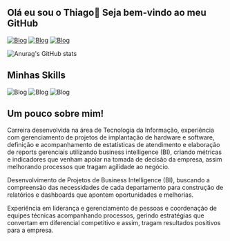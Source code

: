 ## Olá eu sou o Thiago👋 Seja bem-vindo ao meu GitHub

[![Blog](https://img.shields.io/badge/LinkedIn-0077B5?style=for-the-badge&logo=linkedin&logoColor=white)](https://br.linkedin.com/in/thiagovaldonado)
[![Blog](https://img.shields.io/badge/Instagram-E4405F?style=for-the-badge&logo=instagram&logoColor=white)](https://www.instagram.com/thiaagocaastro)
[![Blog](https://img.shields.io/badge/Gmail-D14836?style=for-the-badge&logo=gmail&logoColor=white)](thiagovaldonado@hotmail.com)

![Anurag's GitHub stats](https://github-readme-stats.vercel.app/api?username=thiagovaldonado&show_icons=true&theme=dark)

## Minhas Skills
![Blog](https://img.shields.io/badge/PowerBI-F2C811?style=for-the-badge&logo=Power%20BI&logoColor=white)
![Blog](https://img.shields.io/badge/Microsoft%20SQL%20Server-CC2927?style=for-the-badge&logo=microsoft%20sql%20server&logoColor=white)
![Blog](https://img.shields.io/badge/MySQL-005C84?style=for-the-badge&logo=mysql&logoColor=white)


## Um pouco sobre mim!

Carreira desenvolvida na área de Tecnologia da Informação, experiência com gerenciamento de projetos de implantação de hardware e software, definição e acompanhamento de estatísticas de atendimento e elaboração de reports gerenciais utilizando business intelligence (BI), criando métricas e indicadores que venham apoiar na tomada de decisão da empresa, assim melhorando processos que tragam agilidade ao negócio.

Desenvolvimento de Projetos de Business Intelligence (BI), buscando a compreensão das necessidades de cada departamento para construção de relatórios e dashboards que apontem oportunidades e melhorias.

Experiência em liderança e gerenciamento de pessoas e coordenação de equipes técnicas acompanhando processos, gerindo estratégias que convertam em diferencial competitivo e assim, tragam resultados positivos para a empresa.
